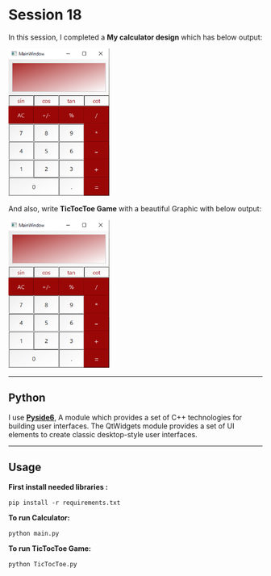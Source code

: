 
# Session 18

In this session, I completed a **My calculator design** which has below output:
  

<img src="image\Untitled.png" width="200">

And also, write **TicTocToe Game** with a beautiful Graphic with below output:

<img src="image\Untitled.png" width="200">


---
## Python

I use [**Pyside6**](https://pypi.org/project/PySide6/), A module which provides a set of C++ technologies for building user interfaces. The QtWidgets module provides a set of UI elements to create classic desktop-style user interfaces.

---
## Usage

**First install needed libraries :**
```
pip install -r requirements.txt
```

**To run Calculator:**

```
python main.py
```
**To run TicTocToe Game:**

```
python TicTocToe.py
```


